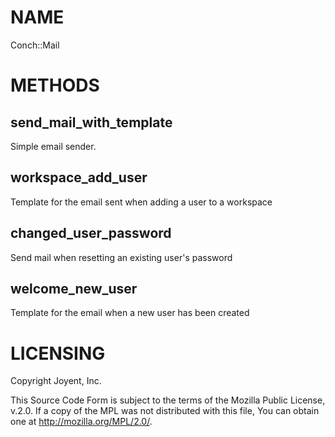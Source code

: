 # NAME

Conch::Mail

# METHODS

## send\_mail\_with\_template

Simple email sender.

## workspace\_add\_user

Template for the email sent when adding a user to a workspace

## changed\_user\_password

Send mail when resetting an existing user's password

## welcome\_new\_user

Template for the email when a new user has been created

# LICENSING

Copyright Joyent, Inc.

This Source Code Form is subject to the terms of the Mozilla Public License,
v.2.0. If a copy of the MPL was not distributed with this file, You can obtain
one at http://mozilla.org/MPL/2.0/.
